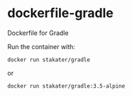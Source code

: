 # dockerfile-gradle
Dockerfile for Gradle

Run the container with:
```
docker run stakater/gradle
```
or
```
docker run stakater/gradle:3.5-alpine
```